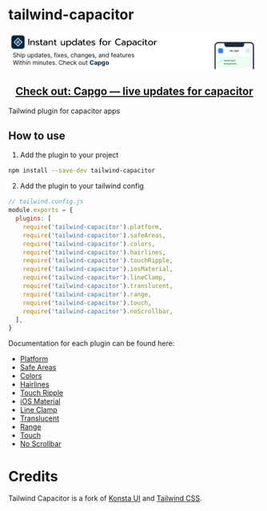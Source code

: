 # tailwind-capacitor
<a href="https://capgo.app/"><img src='https://raw.githubusercontent.com/Cap-go/capgo/main/assets/capgo_banner.png' alt='Capgo - Instant updates for capacitor'/></a>
  
<div align="center">
<h2><a href="https://capgo.app/">Check out: Capgo — live updates for capacitor</a></h2>
</div>

Tailwind plugin for capacitor apps


How to use
----------

1. Add the plugin to your project
```bash
npm install --save-dev tailwind-capacitor
```

2. Add the plugin to your tailwind config
```js
// tailwind.config.js
module.exports = {
  plugins: [
    require('tailwind-capacitor').platform,
    require('tailwind-capacitor').safeAreas,
    require('tailwind-capacitor').colors,
    require('tailwind-capacitor').hairlines,
    require('tailwind-capacitor').touchRipple,
    require('tailwind-capacitor').iosMaterial,
    require('tailwind-capacitor').lineClamp,
    require('tailwind-capacitor').translucent,
    require('tailwind-capacitor').range,
    require('tailwind-capacitor').touch,
    require('tailwind-capacitor').noScrollbar,
  ],
}
```

Documentation for each plugin can be found here:
- [Platform](https://github.com/Cap-go/tailwind-capacitor/blob/main/docs/platform.md)
- [Safe Areas](https://github.com/Cap-go/tailwind-capacitor/blob/main/docs/safe-areas.md)
- [Colors](https://github.com/Cap-go/tailwind-capacitor/blob/main/docs/colors.md)
- [Hairlines](https://github.com/Cap-go/tailwind-capacitor/blob/main/docs/hairlines.md)
- [Touch Ripple](https://github.com/Cap-go/tailwind-capacitor/blob/main/docs/touch-ripple.md)
- [iOS Material](https://github.com/Cap-go/tailwind-capacitor/blob/main/docs/ios-material.md)
- [Line Clamp](https://github.com/Cap-go/tailwind-capacitor/blob/main/docs/line-clamp.md)
- [Translucent](https://github.com/Cap-go/tailwind-capacitor/blob/main/docs/translucent.md)
- [Range](https://github.com/Cap-go/tailwind-capacitor/blob/main/docs/range.md)
- [Touch](https://github.com/Cap-go/tailwind-capacitor/blob/main/docs/touch.md)
- [No Scrollbar](https://github.com/Cap-go/tailwind-capacitor/blob/main/docs/no-scrollbar.md)

# Credits

Tailwind Capacitor is a fork of [Konsta UI](https://github.com/konstaui/konstaui) and [Tailwind CSS](https://tailwindcss.com/).
